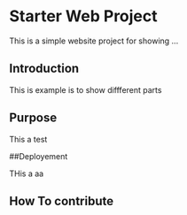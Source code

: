 # Starter Web Project

This is a simple website project for showing ...

## Introduction

This is example is to show diffferent parts

## Purpose

This a test 

##Deployement


THis a aa
## How To contribute



